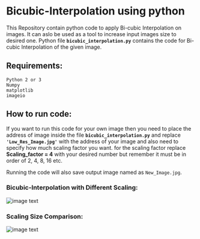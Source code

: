 # Bicubic-Interpolation using python

This Repository contain python code to apply Bi-cubic Interpolation on images. It can aslo be used as a tool to increase input images size to desired one.
Python file **`bicubic_interpolation.py`** contains the code for Bi-cubic Interpolation of the given image.

## Requirements:
`Python 2 or 3`\
`Numpy`\
`matplotlib`\
`imageio`

## How to run code:
If you want to run this code for your own image then you need to place the address of image inside the file **`bicubic_interpolation.py`** and replace **`'Low_Res_Image.jpg'`** with the address of your image and also need to specify how much scaling factor you want. for the scaling factor replace **Scaling_factor = 4** with your desired number but remember it must be in order of 2, 4, 8, 16 etc.

Running the code will also save output image named as `New_Image.jpg`.

### Bicubic-Interpolation with Different Scaling:
![image text](https://github.com/Mubashir-ul-Islam/Bicubic-Interpolation/blob/master/media/Comparison_of_Resolution.jpg)

### Scaling Size Comparison:
![image text](https://github.com/Mubashir-ul-Islam/Bicubic-Interpolation/blob/master/media/Scaling.jpg)
